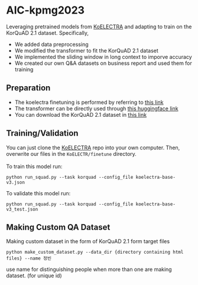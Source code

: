 # AIC-kpmg2023

Leveraging pretrained models from [KoELECTRA](https://github.com/monologg/KoELECTRA/tree/master/pretrain) and adapting to train on the KorQuAD 2.1 dataset. Specifically,
- We added data preprocessing
- We modified the transformer to fit the KorQuAD 2.1 dataset
- We implemented the sliding window in long context to imporve accuracy
- We created our own Q&A datasets on business report and used them for training

## Preparation
- The koelectra finetuning is performed by referring to [this link](https://github.com/monologg/KoELECTRA)
- The transformer can be directly used through [this huggingface link](https://github.com/huggingface/transformers)
- You can download the KorQuAD 2.1 dataset in [this link](https://korquad.github.io/)

## Training/Validation
You can just clone the [KoELECTRA](https://github.com/monologg/KoELECTRA) repo into your own computer. Then, overwrite our files in the `KoELECTR/finetune` directory.
<br><br>
To train this model run:
```
python run_squad.py --task korquad --config_file koelectra-base-v3.json
```
To validate this model run:
```
python run_squad.py --task korquad --config_file koelectra-base-v3_test.json
```
## Making Custom QA Dataset
Making custom dataset in the form of KorQuAD 2.1 form target files
```
python make_custom_dataset.py --data_dir {directory containing html files} --name 정빈
```
use name for distinguishing people when more than one are making dataset. (for unique id)
